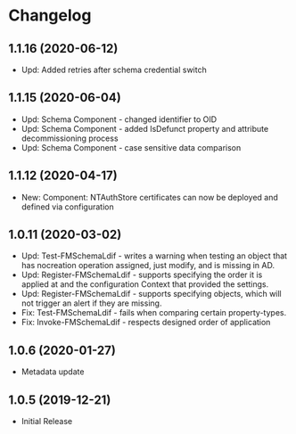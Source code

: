 ﻿# Changelog

## 1.1.16 (2020-06-12)

- Upd: Added retries after schema credential switch

## 1.1.15 (2020-06-04)

- Upd: Schema Component - changed identifier to OID
- Upd: Schema Component - added IsDefunct property and attribute decommissioning process
- Upd: Schema Component - case sensitive data comparison

## 1.1.12 (2020-04-17)

- New: Component: NTAuthStore certificates can now be deployed and defined via configuration

## 1.0.11 (2020-03-02)

- Upd: Test-FMSchemaLdif - writes a warning when testing an object that has nocreation operation assigned, just modify, and is missing in AD.
- Upd: Register-FMSchemaLdif - supports specifying the order it is applied at and the configuration Context that provided the settings.
- Upd: Register-FMSchemaLdif - supports specifying objects, which will not trigger an alert if they are missing.
- Fix: Test-FMSchemaLdif - fails when comparing certain property-types.
- Fix: Invoke-FMSchemaLdif - respects designed order of application

## 1.0.6 (2020-01-27)

- Metadata update

## 1.0.5 (2019-12-21)

- Initial Release
